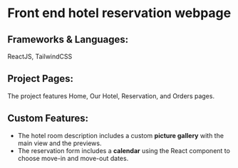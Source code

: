 # Front end hotel reservation webpage 

## Frameworks & Languages: ## 
ReactJS, TailwindCSS
## Project Pages: ## 
The project features Home, Our Hotel, Reservation, and Orders pages.  
## Custom Features: ## 
+ The hotel room description includes a custom **picture gallery** with the main view and the previews.
+ The reservation form includes a **calendar** using the React <Calendar> component to choose move-in and move-out dates. 


